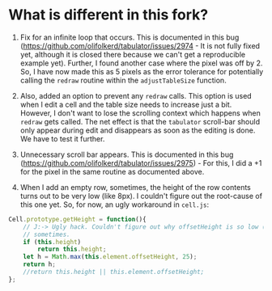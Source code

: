 # What is different in this fork? 

1. Fix for an infinite loop that occurs. This is documented in this bug (https://github.com/olifolkerd/tabulator/issues/2974 - It is not fully fixed yet, although it is closed there because we can't get a reproducible example yet). Further, I found another case where the pixel was off by 2. So, I have now made this as 5 pixels as the error tolerance for potentially calling the `redraw` routine within the `adjustTableSize` function. 

1. Also, added an option to prevent any `redraw` calls. This option is used when I edit a cell and the table size needs to increase just a bit. However, I don't want to lose the scrolling context which happens when `redraw` gets called. The net effect is that the `tabulator` scroll-bar should only appear during edit and disappears as soon as the editing is done. We have to test it further.


1. Unnecessary scroll bar appears. This is documented in this bug (https://github.com/olifolkerd/tabulator/issues/2975) - For this, I did a +1 for the pixel in the same routine as documented above. 

1. When I add an empty row, sometimes, the height of the row contents turns out to be very low (like 8px). I couldn't figure out the root-cause of this one yet. So, for now, an ugly workaround in `cell.js`:

``` js
Cell.prototype.getHeight = function(){
	// J:-> Ugly hack. Couldn't figure out why offsetHeight is so low (8px)
	// sometimes. 
	if (this.height) 
		return this.height;
	let h = Math.max(this.element.offsetHeight, 25);
	return h;
	//return this.height || this.element.offsetHeight;
};
```

